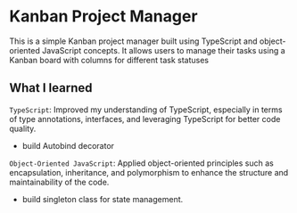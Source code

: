 # Kanban Project Manager

This is a simple Kanban project manager built using TypeScript and object-oriented JavaScript concepts. It allows users to manage their tasks using a Kanban board with columns for different task statuses

## What I learned

`TypeScript`: Improved my understanding of TypeScript, especially in terms of type annotations, interfaces, and leveraging TypeScript for better code quality.

- build Autobind decorator

`Object-Oriented JavaScript`: Applied object-oriented principles such as encapsulation, inheritance, and polymorphism to enhance the structure and maintainability of the code.

- build singleton class for state management.
